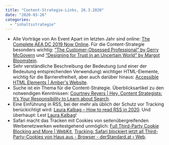 ```yaml
---
title: "Content-Strategie-Links, 26.3.2020"
date: "2020-03-26"
categories: 
  - "inhaltsstrategie"
---
```


- Alle Vorträge von An Event Apart im letzten Jahr sind online: [The Complete AEA DC 2019 Now Online](https://aneventapart.com/news/post/the-complete-aea-dc-2019-now-online). Für die Content-Strategie besonders wichtig: [“The Customer-Obsessed Professional” by Gerry McGovern](https://aneventapart.com/news/post/the-customer-obsessed-professional-aea-video "“The Customer-Obsessed Professional” by Gerry McGovern—An Event Apart video") und [“Designing for Trust in an Uncertain World” by Margot Bloomstein](https://aneventapart.com/news/post/designing-for-trust-in-an-uncertain-world-aea-video "“Designing for Trust in an Uncertain World” by Margot Bloomstein—An Event Apart video").
- Sehr verständliche Beschreibung der Bedeutung (und einer der Bedeutung entsprechenden Verwendung) wichtiger HTML-Elemente, wichtig für die Barrierefreiheit, aber auch darüber hinaus: [Accessible HTML Elements | Amber's Website](https://amberwilson.co.uk/blog/accessible-html-elements/).
- Suche ist ein Thema für die Content-Strategie. Überblicksartikel zu den notwendigen Kenntnissen: [Courtney Reyers | Hey, Content Strategists: It’s Your Responsibility to Learn about Search](https://courtneyreyers.com/hey-content-strategists-its-your-responsibility-to-learn-about-search/).
- Eine Einführung in RSS, bei der mehr als üblich der Schutz vor Tracking berückichtigt wird: [Laura Kalbag – How to read RSS in 2020](https://laurakalbag.com/how-to-read-rss-in-2020/). Und überhaupt: Lest [Laura Kalbag](https://laurakalbag.com/ "Laura Kalbag – Home")!
- Safari macht das Tracken mit Cookies von seitenübergreifenden Werbenetzwerken weitestgehend unmöglich: [Full Third-Party Cookie Blocking and More | WebKit](https://webkit.org/blog/10218/full-third-party-cookie-blocking-and-more/), [Tracking: Safari blockiert jetzt all Third-Party-Cookies von Haus aus - Browser - derStandard.at › Web](https://www.derstandard.at/story/2000116144872/tracking-safari-blockiert-jetzt-all-third-party-cookies-von-haus "Tracking: Safari blockiert jetzt all Third-Party-Cookies von Haus aus - Browser - derStandard.at › Web").
